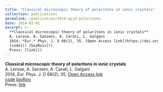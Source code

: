 ```yaml
---
title: "Classical microscopic theory of polaritons in ionic crystals"
collection: publications
permalink: /publication/2014-epjd-polaritons
date: 2014-01-01
excerpt: >-
  **Classical microscopic theory of polaritons in ionic crystals**  
  A. Lerose, A. Sanzeni, A. Carati, L. Galgani  
  2014, *Eur.* Phys. J. D 68(2), 35. [Open Access link](https://doi.org/10.1140/epjd/e2013-40469-9)  
  [code]() [bioRxiv]()  
  Press: [link]()  
---
```


**Classical microscopic theory of polaritons in ionic crystals**  
A. Lerose, A. Sanzeni, A. Carati, L. Galgani  
2014, *Eur.* Phys. J. D 68(2), 35. [Open Access link](https://doi.org/10.1140/epjd/e2013-40469-9)  
[code]() [bioRxiv]()  
Press: [link]()  

